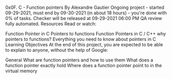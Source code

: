 0x0F. C - Function pointers
By Alexandre Gautier
Ongoing project - started 09-29-2021, must end by 09-30-2021 (in about 18 hours) - you're done with 0% of tasks.
Checker will be released at 09-29-2021 06:00 PM
QA review fully automated.
Resources
Read or watch:

Function Pointer in C
Pointers to functions
Function Pointers in C / C++
why pointers to functions?
Everything you need to know about pointers in C
Learning Objectives
At the end of this project, you are expected to be able to explain to anyone, without the help of Google:

General
What are function pointers and how to use them
What does a function pointer exactly hold
Where does a function pointer point to in the virtual memory
